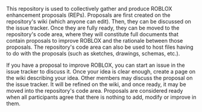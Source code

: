 This repository is used to collectively gather and produce ROBLOX enhancement proposals (REPs). Proposals are first created on the repository's wiki (which anyone can edit). Then, they can be discussed on the issue tracker. Once they are fully ready, they can be moved to the repository's code area, where they will constitute full documents that contain proposals to improve ROBLOX and the rationale between those proposals. The repository's code area can also be used to host files having to do with the proposals (such as sketches, drawings, schemas, etc.).

If you have a proposal to improve ROBLOX, you can start an issue in the issue tracker to discuss it. Once your idea is clear enough, create a page on the wiki describing your idea. Other members may discuss the proposal on the issue tracker. It will be refined on the wiki, and once ready, it may be moved into the repository's code area. Proposals are considered ready when all participants agree that there is nothing to add, modify or improve in them.
